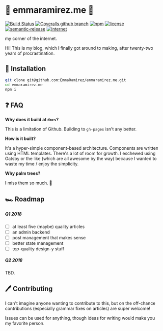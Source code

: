 # 🍍 emmaramirez.me 🍍

[![Build Status](https://img.shields.io/travis/EmmaRamirez/emmaramirez.me.svg?style=flat-square)](https://travis-ci.org/EmmaRamirez/emmaramirez.me)
[![Coveralls github branch](https://img.shields.io/coveralls/github/EmmaRamirez/emmaramirez.me/master.svg?style=flat-square)]()
[![npm](https://img.shields.io/github/release/emmaramirez/emmaramirez.me.svg?style=flat-square)](https://github.com/EmmaRamirez/emmaramirez.me/releases)
[![license](https://img.shields.io/badge/license-MIT%20License-blue.svg?style=flat-square)](https://github.com/EmmaRamirez/emmaramirez.me/blob/master/LICENSE.md)
[![semantic-release](https://img.shields.io/badge/%20%20%F0%9F%93%A6%F0%9F%9A%80-semantic--release-e10079.svg?style=flat-square)](https://github.com/semantic-release/semantic-release)
[![internet](https://img.shields.io/badge/%F0%9F%8C%90-internet%20certified-brightgreen.svg?style=flat-square)]()


my corner of the internet.

Hi! This is my blog, which I finally got around to making, after twenty-two years of procrastination. 


## 🔧 Installation

```bash
git clone git@github.com:EmmaRamirez/emmaramirez.me.git
cd emmaramirez.me
npm i
```

## ❓ FAQ

**Why does it build at `docs`?**

This is a limitation of Github. Building to `gh-pages` isn't any better.

**How is it built?**

It's a hyper-simple component-based architecture. Components are written using HTML templates. There's a lot of room for growth. I eschewed using Gatsby or the like (which are all awesome by the way) because I wanted to waste my time / enjoy the simplicity.

**Why palm trees?**

I miss them so much. 🌴

## 🏎️ Roadmap

##### Q1 2018
- [ ] at least five (maybe) quality articles
- [ ] an admin backend
- [ ] post management that makes sense
- [ ] better state management
- [ ] top-quality design-y stuff
##### Q2 2018
TBD.

## 🖊️ Contributing

I can't imagine anyone wanting to contribute to this, but on the off-chance contributions (especially grammar fixes on articles) are super welcome!

Issues can be used for anything, though ideas for writing would make you my favorite person.